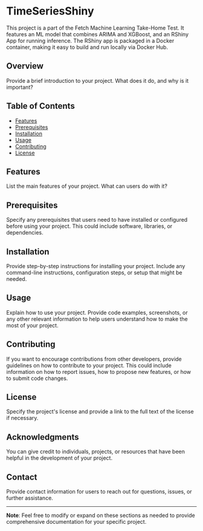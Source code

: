# TimeSeriesShiny
This project is a part of the Fetch Machine Learning Take-Home Test. It features an ML model that combines ARIMA and XGBoost, and an RShiny App for running inference. The RShiny app is packaged in a Docker container, making it easy to build and run locally via Docker Hub.

## Overview

Provide a brief introduction to your project. What does it do, and why is it important?

## Table of Contents

- [Features](#features)
- [Prerequisites](#prerequisites)
- [Installation](#installation)
- [Usage](#usage)
- [Contributing](#contributing)
- [License](#license)

## Features

List the main features of your project. What can users do with it?

## Prerequisites

Specify any prerequisites that users need to have installed or configured before using your project. This could include software, libraries, or dependencies.

## Installation

Provide step-by-step instructions for installing your project. Include any command-line instructions, configuration steps, or setup that might be needed.

## Usage

Explain how to use your project. Provide code examples, screenshots, or any other relevant information to help users understand how to make the most of your project.

## Contributing

If you want to encourage contributions from other developers, provide guidelines on how to contribute to your project. This could include information on how to report issues, how to propose new features, or how to submit code changes.

## License

Specify the project's license and provide a link to the full text of the license if necessary.

## Acknowledgments

You can give credit to individuals, projects, or resources that have been helpful in the development of your project.

## Contact

Provide contact information for users to reach out for questions, issues, or further assistance.

---

**Note**: Feel free to modify or expand on these sections as needed to provide comprehensive documentation for your specific project.
